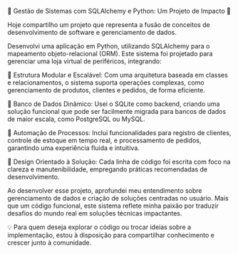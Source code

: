🚀 Gestão de Sistemas com SQLAlchemy e Python: Um Projeto de Impacto 🎯

Hoje compartilho um projeto que representa a fusão de conceitos de desenvolvimento de software e gerenciamento de dados.

Desenvolvi uma aplicação em Python, utilizando SQLAlchemy para o mapeamento objeto-relacional (ORM). Este sistema foi projetado para gerenciar uma loja virtual de periféricos, integrando:

🔹 Estrutura Modular e Escalável: Com uma arquitetura baseada em classes e relacionamentos, o sistema suporta operações complexas, como gerenciamento de produtos, clientes e pedidos, de forma eficiente.

🔹 Banco de Dados Dinâmico: Usei o SQLite como backend, criando uma solução funcional que pode ser facilmente migrada para bancos de dados de maior escala, como PostgreSQL ou MySQL.

🔹 Automação de Processos: Inclui funcionalidades para registro de clientes, controle de estoque em tempo real, e processamento de pedidos, garantindo uma experiência fluida e intuitiva.

🔹 Design Orientado à Solução: Cada linha de código foi escrita com foco na clareza e manutenibilidade, empregando práticas recomendadas de desenvolvimento.

Ao desenvolver esse projeto, aprofundei meu entendimento sobre gerenciamento de dados e criação de soluções centradas no usuário. Mais que um código funcional, este sistema reflete minha paixão por traduzir desafios do mundo real em soluções técnicas impactantes.

💡 Para quem deseja explorar o código ou trocar ideias sobre a implementação, estou à disposição para compartilhar conhecimento e crescer junto à comunidade.
